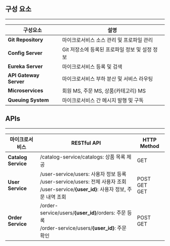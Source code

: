 ## 구성 요소

---

| 구성요소                   | 설명                           |
|------------------------|------------------------------|
| __Git Repository__     | 마이크로서비스 소스 관리 및 프로파일 관리      |
| __Config Server__      | Git 저장소에 등록된 프로파일 정보 및 설정 정보 |
| __Eureka Server__      | 마이크로서비스 등록 및 검색              |
| __API Gateway Server__ | 마이크로서비스 부하 분산 및 서비스 라우팅      |
| __Microservices__      | 회원 MS, 주문 MS, 상품(카테고리) MS    |
| __Queuing System__     | 마이크로서비스 간 메시지 발행 및 구독        |
  
  
  
## APIs

---

| 마이크로서비스           | RESTful API                                                                                                              | HTTP Method          |
|-------------------|--------------------------------------------------------------------------------------------------------------------------|----------------------|
| __Catalog Service__ | /catalog-service/catalogs: 상품 목록 제공                                                                                      | GET                  |
| __User Service__      | /user-service/users: 사용자 정보 등록<br/>/user-service/users: 전체 사용자 조회<br/>/user-service/__{user_id}__: 사용자 정보, 주문 내역 조회<br/> | POST<br/>GET<br/>GET |
| __Order Service__     | /order-service/users/__{user_id}__/orders: 주문 등록<br/>/order-service/users/__{user_id}__: 주문 확인                      | POST<br/>GET         |